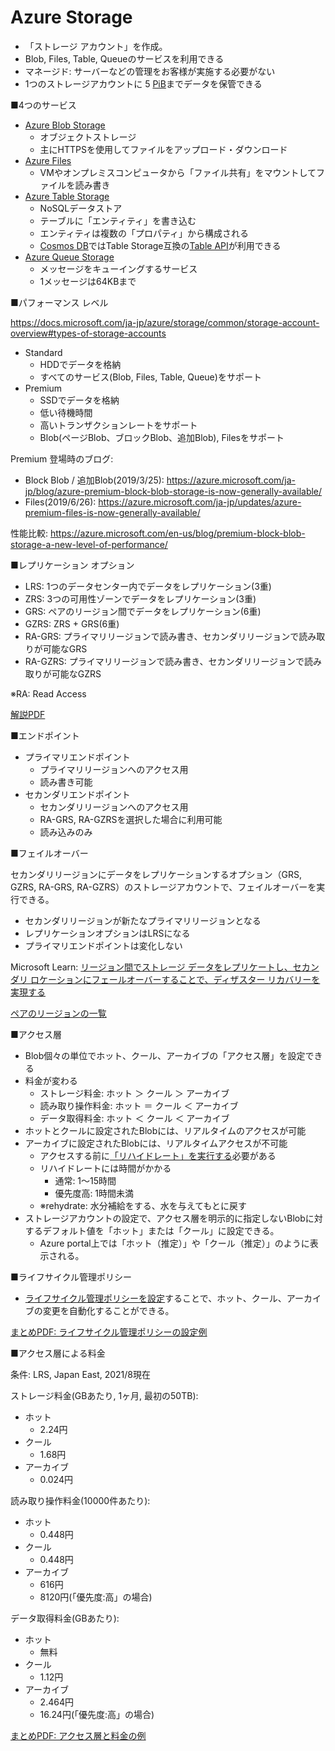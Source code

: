 
# Azure Storage

- 「ストレージ アカウント」を作成。
- Blob, Files, Table, Queueのサービスを利用できる
- マネージド: サーバーなどの管理をお客様が実施する必要がない
- 1つのストレージアカウントに 5 [PiB](https://ja.wikipedia.org/wiki/%E3%83%9A%E3%83%93%E3%83%90%E3%82%A4%E3%83%88#:~:text=%E3%83%9A%E3%83%93%E3%83%90%E3%82%A4%E3%83%88%20(pebibyte)%20%E3%81%A8%E3%81%AF%E3%82%B3%E3%83%B3%E3%83%94%E3%83%A5%E3%83%BC%E3%82%BF,PiB%E3%81%A8%E7%95%A5%E8%A8%98%E3%81%95%E3%82%8C%E3%82%8B%E3%80%82&text=SI%E6%8E%A5%E9%A0%AD%E8%BE%9E%E3%83%9A%E3%82%BF%E3%81%8C,%E3%82%92%E8%A1%A8%E3%81%99%E8%A8%80%E8%91%89%E3%81%A7%E3%81%82%E3%82%8B%E3%80%82)までデータを保管できる

■4つのサービス

- [Azure Blob Storage](https://docs.microsoft.com/ja-jp/azure/storage/blobs/storage-blobs-overview)
  - オブジェクトストレージ
  - 主にHTTPSを使用してファイルをアップロード・ダウンロード
- [Azure Files](https://docs.microsoft.com/ja-jp/azure/storage/files/)
  - VMやオンプレミスコンピュータから「ファイル共有」をマウントしてファイルを読み書き
- [Azure Table Storage](https://docs.microsoft.com/ja-jp/azure/storage/tables/table-storage-overview)
  - NoSQLデータストア
  - テーブルに「エンティティ」を書き込む
  - エンティティは複数の「プロパティ」から構成される
  - [Cosmos DB](https://docs.microsoft.com/ja-jp/azure/cosmos-db/introduction)ではTable Storage互換の[Table API](https://docs.microsoft.com/ja-jp/azure/cosmos-db/table/introduction)が利用できる
- [Azure Queue Storage](https://docs.microsoft.com/ja-jp/azure/storage/queues/storage-queues-introduction)
  - メッセージをキューイングするサービス
  - 1メッセージは64KBまで

■パフォーマンス レベル

https://docs.microsoft.com/ja-jp/azure/storage/common/storage-account-overview#types-of-storage-accounts

- Standard
  - HDDでデータを格納
  - すべてのサービス(Blob, Files, Table, Queue)をサポート
- Premium
  - SSDでデータを格納
  - 低い待機時間
  - 高いトランザクションレートをサポート
  - Blob(ページBlob、ブロックBlob、追加Blob), Filesをサポート

Premium 登場時のブログ: 
- Block Blob / 追加Blob(2019/3/25): https://azure.microsoft.com/ja-jp/blog/azure-premium-block-blob-storage-is-now-generally-available/
- Files(2019/6/26): https://azure.microsoft.com/ja-jp/updates/azure-premium-files-is-now-generally-available/

性能比較: 
https://azure.microsoft.com/en-us/blog/premium-block-blob-storage-a-new-level-of-performance/

■レプリケーション オプション

- LRS: 1つのデータセンター内でデータをレプリケーション(3重)
- ZRS: 3つの可用性ゾーンでデータをレプリケーション(3重)
- GRS: ペアのリージョン間でデータをレプリケーション(6重)
- GZRS: ZRS + GRS(6重)
- RA-GRS: プライマリリージョンで読み書き、セカンダリリージョンで読み取りが可能なGRS
- RA-GZRS: プライマリリージョンで読み書き、セカンダリリージョンで読み取りが可能なGZRS

※RA: Read Access

[解説PDF](../AZ-104/pdf/mod07/ストレージ冗長化.pdf)

■エンドポイント

- プライマリエンドポイント
  - プライマリリージョンへのアクセス用
  - 読み書き可能
- セカンダリエンドポイント
  - セカンダリリージョンへのアクセス用
  - RA-GRS, RA-GZRSを選択した場合に利用可能
  - 読み込みのみ

■フェイルオーバー

セカンダリリージョンにデータをレプリケーションするオプション（GRS, GZRS, RA-GRS, RA-GZRS）のストレージアカウントで、フェイルオーバーを実行できる。

- セカンダリリージョンが新たなプライマリリージョンとなる
- レプリケーションオプションはLRSになる
- プライマリエンドポイントは変化しない

Microsoft Learn: [リージョン間でストレージ データをレプリケートし、セカンダリ ロケーションにフェールオーバーすることで、ディザスター リカバリーを実現する](https://docs.microsoft.com/ja-jp/learn/modules/provide-disaster-recovery-replicate-storage-data/)

[ペアのリージョンの一覧](https://docs.microsoft.com/ja-jp/azure/best-practices-availability-paired-regions#azure-regional-pairs)

■アクセス層

- Blob個々の単位でホット、クール、アーカイブの「アクセス層」を設定できる
- 料金が変わる
  - ストレージ料金: ホット ＞ クール ＞ アーカイブ
  - 読み取り操作料金: ホット ＝ クール ＜ アーカイブ
  - データ取得料金: ホット ＜ クール ＜ アーカイブ
- ホットとクールに設定されたBlobには、リアルタイムのアクセスが可能
- アーカイブに設定されたBlobには、リアルタイムアクセスが不可能
  - アクセスする前に[「リハイドレート」を実行する](https://docs.microsoft.com/ja-jp/azure/storage/blobs/archive-rehydrate-overview)必要がある
  - リハイドレートには時間がかかる
    - 通常: 1～15時間 
    - 優先度高: 1時間未満
  - ※rehydrate: 水分補給をする、水を与えてもとに戻す
- ストレージアカウントの設定で、アクセス層を明示的に指定しないBlobに対するデフォルト値を「ホット」または「クール」に設定できる。
  - Azure portal上では「ホット（推定）」や「クール（推定）」のように表示される。

■ライフサイクル管理ポリシー

- [ライフサイクル管理ポリシーを設定](https://docs.microsoft.com/ja-jp/azure/storage/blobs/storage-lifecycle-management-concepts?tabs=azure-portal)することで、ホット、クール、アーカイブの変更を自動化することができる。

[まとめPDF: ライフサイクル管理ポリシーの設定例](../AZ-104/pdf/mod07/ライフサイクルルール.pdf)

■アクセス層による料金

条件: LRS, Japan East, 2021/8現在

ストレージ料金(GBあたり, 1ヶ月, 最初の50TB):

- ホット
  - 2.24円
- クール
  - 1.68円
- アーカイブ
  - 0.024円

読み取り操作料金(10000件あたり):

- ホット
  - 0.448円
- クール
  - 0.448円
- アーカイブ
  - 616円
  - 8120円(「優先度:高」の場合)

データ取得料金(GBあたり):

- ホット
  - 無料
- クール
  - 1.12円
- アーカイブ
  - 2.464円
  - 16.24円(「優先度:高」の場合)

[まとめPDF: アクセス層と料金の例](../AZ-104/pdf/mod07/アクセス層.pdf)


